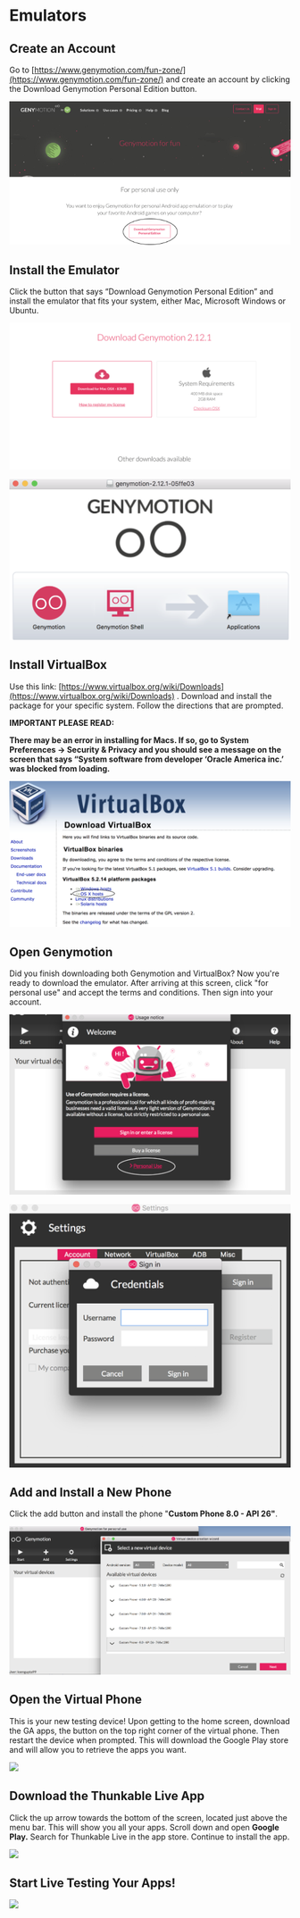 # Emulators

## Create an Account

Go to [https://www.genymotion.com/fun-zone/](https://www.genymotion.com/fun-zone/) and create an account by clicking the Download Genymotion Personal Edition button.

![Follow Instructions to create account. Confirm the account through your email. ](../../.gitbook/assets/pic-1.png)

## Install the Emulator

Click the button that says “Download Genymotion Personal Edition” and install the emulator that fits your system, either Mac, Microsoft Windows or Ubuntu.

![](../../.gitbook/assets/pic-3.png)

![Drag these two icons into your Applications folder and finish the installation.](../../.gitbook/assets/pic-4.png)

## Install VirtualBox

Use this link: [https://www.virtualbox.org/wiki/Downloads](https://www.virtualbox.org/wiki/Downloads) . Download and install the package for your specific system. Follow the directions that are prompted.

**IMPORTANT PLEASE READ:**

**There may be an error in installing for Macs. If so, go to System Preferences → Security & Privacy and you should see a message on the screen that says “System software from developer ‘Oracle America inc.’ was blocked from loading.**

![Pick the same platform as your machine. ](../../.gitbook/assets/pic-5.png)

## Open Genymotion

Did you finish downloading both Genymotion and VirtualBox? Now you're ready to download the emulator. After arriving at this screen, click "for personal use" and accept the terms and conditions. Then sign into your account.

![](../../.gitbook/assets/pic-7.png)

![](../../.gitbook/assets/pic-8.png)

## Add and Install a New Phone

Click the add button and install the phone "**Custom Phone 8.0 - API 26"**.

![](../../.gitbook/assets/pic-9.png)

## Open the Virtual Phone

This is your new testing device! Upon getting to the home screen, download the GA apps, the button on the top right corner of the virtual phone. Then restart the device when prompted. This will download the Google Play store and will allow you to retrieve the apps you want.

![](../../.gitbook/assets/group-3.png)

## Download the Thunkable Live App

Click the up arrow towards the bottom of the screen, located just above the menu bar. This will show you all your apps. Scroll down and open **Google Play.** Search for Thunkable Live in the app store. Continue to install the app.

![](../../.gitbook/assets/group-2-1.png)

## Start Live Testing Your Apps!

![](../../.gitbook/assets/group-4.png)

